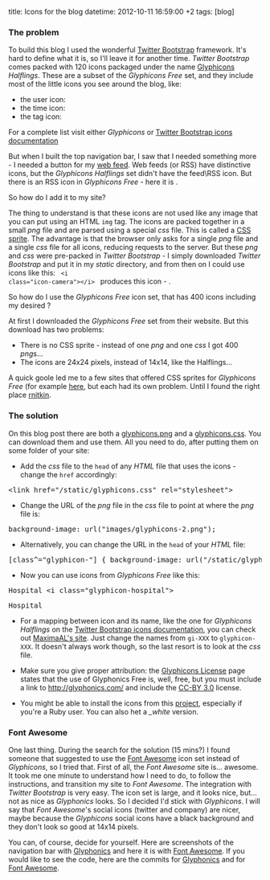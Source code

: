 title: Icons for the blog
datetime: 2012-10-11 16:59:00 +2
tags: [blog]

### The problem
To build this blog I used the wonderful [Twitter Bootstrap] framework. 
It's hard to define what it is, so I'll leave it for another time.
*Twitter Bootstrap* comes packed with 120 icons packaged under the name [Glyphicons] *Halflings*. 
These are a subset of the *Glyphicons Free* set, and they include most of the little icons you see around the blog,
like:

  - the user icon: <i class="icon-user"></i>
  - the time icon: <i class="icon-time"></i> 
  - the tag icon: <i class="icon-tag"></i>
  
For a complete list visit either *Glyphicons* or [Twitter Bootstrap icons documentation]

But when I built the top navigation bar, I saw that I needed something more - I needed a button for my [web feed].
Web feeds (or RSS) have distinctive icons, but the *Glyphicons Halflings* set didn't have the feed\RSS icon.
But there is an RSS icon in *Glyphicons Free* - here it is <i class="glyphicon-rss"></i>. 

So how do I add it to my site?

The thing to understand is that these icons are not used like any image that you can put using an HTML <code>img</code> tag.
The icons are packed together in a small *png* file and are parsed using a special *css* file. This is called a [CSS sprite].
The advantage is that the browser only asks for a single *png* file and a single *css* file for all icons, reducing requests to the server.
But these *png* and *css* were pre-packed in *Twitter Bootstrap* - I simply downloaded *Twitter Bootstrap* and put it in my *static* directory, and from then on I could use icons like this:
<code>
&lt;i class="icon-camera">&lt;/i>
</code>
produces this icon - 
<i class="icon-camera"></i>. 

So how do I use the *Glyphicons Free* icon set, that has 400 icons including my desired <i class="glyphicon-rss"></i>?

At first I downloaded the *Glyphicons Free* set from their website. But this download has two problems:

  - There is no CSS sprite - instead of one *png* and one *css* I got 400 *png*s...
  - The icons are 24x24 pixels, instead of 14x14, like the Halflings...
  
A quick goole led me to a few sites that offered CSS sprites for *Glyphicons Free* (for example [here], 
but each had its own problem. Until I found the right place [rnitkin]. 

### The solution

On this blog post there are both a [glyphicons.png](/static/glyphicons.png) and a [glyphicons.css](/static/glyphicons.css). You can download them and use them.
All you need to do, after putting them on some folder of your site:

  - Add the *css* file to the <code>head</code> of any *HTML* file that uses the icons - change the <code>href</code> accordingly:

<pre class="prettyprint">
&lt;link href="/static/glyphicons.css" rel="stylesheet">
</pre>
  
  - Change the URL of the *png* file in the *css* file to point at where the *png* file is:

<pre class="prettyprint">
background-image: url("images/glyphicons-2.png");
</pre>

  - Alternatively, you can change the URL in the <code>head</code> of your *HTML* file:
  
<pre class="prettyprint">
[class^="glyphicon-"] { background-image: url("/static/glyphicons.png"); } 
</pre>

  - Now you can use icons from *Glyphicons Free* like this:
  
<pre class="prettyprint">
Hospital &lt;i class="glyphicon-hospital"></i>
</pre>
<pre>
Hospital <i class="glyphicon-hospital"></i>
</pre>

  - For a mapping between icon and its name, like the one for *Glyphicons Halflings* on the [Twitter Bootstrap icons documentation], 
  you can check out [MaximaAL's site]. Just change the names from <code>gi-XXX</code> to <code>glyphicon-XXX</code>. It doesn't always work though, so the last resort is to 
  look at the *css* file.

  - Make sure you give proper attribution: the [Glyphicons License] page states that the use of Glyphonics Free is, well, free, 
  but you must include a link to <http://glyphonics.com/> and include the [CC-BY 3.0] license.

  - You might be able to install the icons from this [project](https://bitbucket.org/creat1va/compass-glyphicons), especially if you're a Ruby user. You can also het a *_white* version.
  
### Font Awesome

One last thing. During the search for the solution (15 mins?) I found someone that suggested to use the [Font Awesome] icon set instead of *Glyphicons*, so I tried that.
First of all, the *Font Awesome* site is... awesome. It took me one minute to understand how I need to do, to follow the instructions, and transition my site to *Font Awesome*.
The integration with *Twitter Bootstrap* is very easy. The icon set is large, and it looks nice, but... not as nice as *Glyphonics* looks. So I decided I'd stick with *Glyphicons*. 
I will say that *Font Awesome*'s social icons (twitter and company) are nicer, 
maybe because the *Glyphicons* social icons have a black background and they don't look so good at 14x14 pixels.

You can, of course, decide for yourself. Here are screenshots of the navigation bar with [Glyphonics](http://i.imgur.com/3RFfm.png) and here it is with [Font Awesome](http://i.imgur.com/WLVAM.png).
If you would like to see the code, here are the commits for [Glyphonics](https://bitbucket.org/yoavram/msb/changeset/48d36660697bc022548e5476e40157c894aa3a99) and for [Font Awesome](https://bitbucket.org/yoavram/msb/changeset/9a7b530667faeda8da08d9ba932e11622d07287b).

[Glyphicons]: http://glyphicons.com/
[Twitter Bootstrap]: http://twitter.github.com/bootstrap/index.html
[Twitter Bootstrap icons documentation]: http://twitter.github.com/bootstrap/base-css.html#icons
[CC-BY 3.0]: http://creativecommons.org/licenses/by/3.0/
[Glyphicons License]: http://glyphicons.com/glyphicons-licenses/
[web feed]: http://en.wikipedia.org/wiki/Web_feed
[CSS sprite]: http://en.wikipedia.org/wiki/Sprite_(computer_graphics)#Sprites_by_CSS
[MaximaAL's site]: http://maximals.ru/project/sprite/glyphicons/
[here]: http://supercerebral.com/glyphicons-to-halflings-sprite/
[rnitkin]: http://rnikitin.tumblr.com/post/28834314453/all-glyphicons-as-12px-is-css-sprite-fot-bootstrap
[Font Awesome]: http://fortawesome.github.com/Font-Awesome/